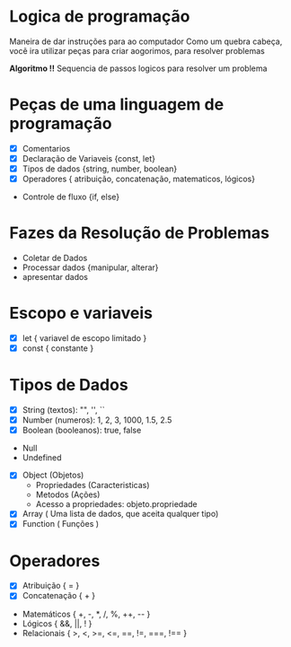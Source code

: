 # Logica de programação

Maneira de dar instruções para ao computador
Como um quebra cabeça, vocẽ ira utilizar peças para criar aogorimos, para resolver problemas

**Algoritmo !!** Sequencia de passos logicos para resolver um problema

# Peças de uma linguagem de programação
- [x] Comentarios
- [x] Declaração de Variaveis {const, let}
- [x] Tipos de dados {string, number, boolean}
- [x] Operadores { atribuição, concatenação, matematicos, lógicos}
- Controle de fluxo {if, else}

# Fazes da Resolução de Problemas

- Coletar de Dados
- Processar dados {manipular, alterar}
- apresentar dados

# Escopo e variaveis

- [x] let { variavel de escopo limitado }
- [x] const { constante }

# Tipos de Dados

- [x] String (textos): "", '', ``
- [x] Number (numeros): 1, 2, 3, 1000, 1.5, 2.5
- [x] Boolean (booleanos): true, false
- Null
- Undefined
- [x] Object (Objetos)
  - Propriedades (Caracteristicas)
  - Metodos (Ações)
  - Acesso a propriedades: objeto.propriedade
- [x] Array ( Uma lista de dados, que aceita qualquer tipo)
- [x] Function ( Funções )

# Operadores 

- [x] Atribuição { = }
- [x] Concatenação { + }
- Matemáticos { +, -, *, /, %, ++, -- }
- Lógicos { &&, ||, ! }
- Relacionais { >, <, >=, <=, ==, !=, ===, !== }
